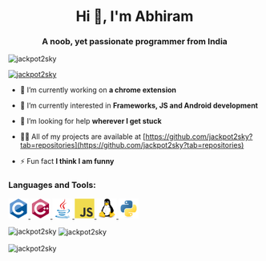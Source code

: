 <h1 align="center">Hi 👋, I'm Abhiram</h1>
<h3 align="center">A noob, yet passionate programmer from India</h3>

<p align="left"> <img src="https://komarev.com/ghpvc/?username=jackpot2sky&label=Profile%20views&color=8000ff&style=plastic" alt="jackpot2sky" /> </p>

<p align="left"> <a href="https://github.com/ryo-ma/github-profile-trophy"><img src="https://github-profile-trophy.vercel.app/?username=jackpot2sky" alt="jackpot2sky" /></a> </p>

- 🔭 I’m currently working on **a chrome extension**

- 🌱 I’m currently interested in **Frameworks, JS and Android development**

- 🤝 I’m looking for help **wherever I get stuck**

- 👨‍💻 All of my projects are available at [https://github.com/jackpot2sky?tab=repositories](https://github.com/jackpot2sky?tab=repositories)

- ⚡ Fun fact **I think I am funny**


<h3 align="left">Languages and Tools:</h3>
<p align="left"> <a href="https://www.cprogramming.com/" target="_blank"> <img src="https://raw.githubusercontent.com/devicons/devicon/master/icons/c/c-original.svg" alt="c" width="40" height="40"/> </a> <a href="https://www.w3schools.com/cpp/" target="_blank"> <img src="https://raw.githubusercontent.com/devicons/devicon/master/icons/cplusplus/cplusplus-original.svg" alt="cplusplus" width="40" height="40"/> </a> <a href="https://www.java.com" target="_blank"> <img src="https://raw.githubusercontent.com/devicons/devicon/master/icons/java/java-original.svg" alt="java" width="40" height="40"/> </a> <a href="https://developer.mozilla.org/en-US/docs/Web/JavaScript" target="_blank"> <img src="https://raw.githubusercontent.com/devicons/devicon/master/icons/javascript/javascript-original.svg" alt="javascript" width="40" height="40"/> </a> <a href="https://www.linux.org/" target="_blank"> <img src="https://raw.githubusercontent.com/devicons/devicon/master/icons/linux/linux-original.svg" alt="linux" width="40" height="40"/> </a> <a href="https://www.python.org" target="_blank"> <img src="https://raw.githubusercontent.com/devicons/devicon/master/icons/python/python-original.svg" alt="python" width="40" height="40"/> </a> </p>

<p><img align="left" src="https://github-readme-stats.vercel.app/api/top-langs?username=jackpot2sky&show_icons=true&locale=en&layout=compact" alt="jackpot2sky" /></p>

<p>&nbsp;<img align="center" src="https://github-readme-stats.vercel.app/api?username=jackpot2sky&show_icons=true&theme=synthwave&locale=en" alt="jackpot2sky" /></p>

<p><img align="center" src="https://github-readme-streak-stats.herokuapp.com/?user=jackpot2sky&" alt="jackpot2sky" /></p>

